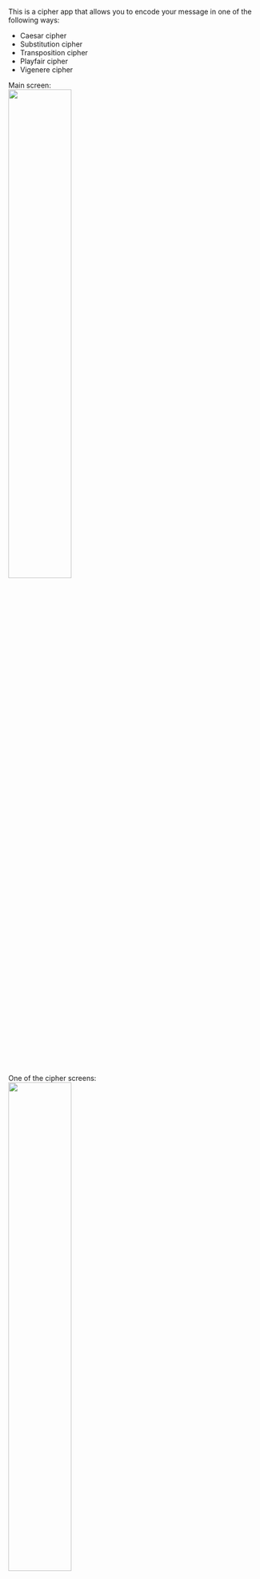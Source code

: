 This is a cipher app that allows you to encode your message in one of the following ways:
<ul>
<li> Caesar cipher </li>
<li> Substitution cipher </li>
<li> Transposition cipher </li>
<li> Playfair cipher </li>
<li> Vigenere cipher </li>
</ul>

Main screen:<br>
<img src = "https://i.imgur.com/jvxIyko.png" width = "50%" height = "50%">

One of the cipher screens:<br>
<a href = "https://i.imgur.com/AjEhrSt.mp4"></a>
<img src = "https://i.imgur.com/6hETxJ9.png" width = "50%" height = "50%">

